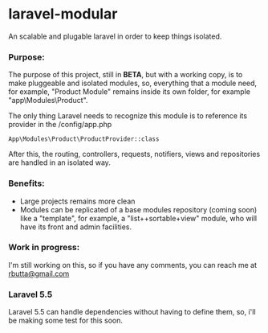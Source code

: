 # laravel-modular
An scalable and plugable laravel in order to keep things isolated.

### Purpose:
The purpose of this project, still in **BETA**, but with a working copy, is to make pluggeable and isolated modules, so, everything that a module need, for example, "Product Module" remains inside its own folder, for example "app\Modules\Product".

The only thing Laravel needs to recognize this module is to reference its provider in the /config/app.php

```
App\Modules\Product\ProductProvider::class
```

After this, the routing, controllers, requests, notifiers, views and repositories are handled in an isolated way.

### Benefits:

* Large projects remains more clean
* Modules can be replicated of a base modules repository (coming soon) like a "template", for example, a "list++sortable+view" module, who will have its front and admin facilities.

### Work in progress:

I'm still working on this, so if you have any comments, you can reach me at [rbutta@gmail.com](mailto:rbutta@gmail.com)


### Laravel 5.5

Laravel 5.5 can handle dependencies without having to define them, so, i'll be making some test for this soon.
